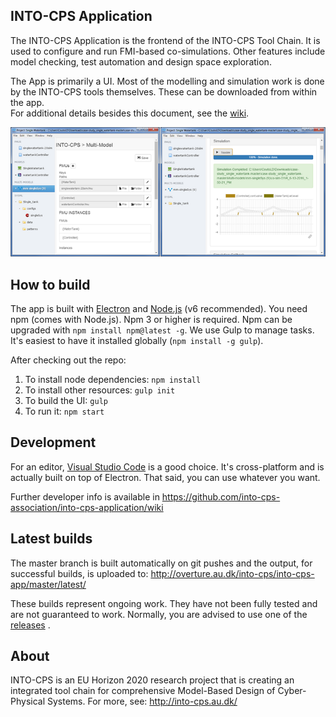 INTO-CPS Application
---

The INTO-CPS Application is the frontend of the INTO-CPS Tool Chain. It is used
to configure and run FMI-based co-simulations. Other features include model
checking, test automation and design space exploration.

The App is primarily a UI. Most of the modelling and simulation work is done by
the INTO-CPS tools themselves. These can be downloaded from within the app.  
For additional details besides this document, see the [wiki](https://github.com/INTO-CPS-Association/into-cps-application/wiki). 

![The INTO-CPS Application](src/resources/screenshot.png?raw=true "The INTO-CPS App")


How to build
---
The app is built with [Electron](http://electron.atom.io/) and
[Node.js](https://nodejs.org/) (v6 recommended). You need npm (comes with Node.js). Npm 3 or higher is required. Npm
can be upgraded with `npm install npm@latest -g`. We use Gulp to manage tasks. It's easiest to have it installed globally (`npm install -g gulp`). 

After checking out the repo:

1. To install node dependencies: `npm install`
2. To install other resources: `gulp init`
3. To build the UI: `gulp`
4. To run it: `npm start`


Development
---
For an editor, [Visual Studio Code](https://code.visualstudio.com/) is a good choice. It's
cross-platform and is actually built on top of Electron. That said, you can use
whatever you want.

Further developer info is available in https://github.com/into-cps-association/into-cps-application/wiki

Latest builds
---
The master branch is built automatically on git pushes and the output, for
successful builds, is uploaded to: http://overture.au.dk/into-cps/into-cps-app/master/latest/

These builds represent ongoing work. They have not been fully tested and are
not guaranteed to work. Normally, you are advised to use one of the
[releases](https://github.com/into-cps/intocps-ui/releases) .


About
---
INTO-CPS is an EU Horizon 2020 research project that is creating an integrated
tool chain for comprehensive Model-Based Design of Cyber-Physical Systems.  For
more, see: http://into-cps.au.dk/

